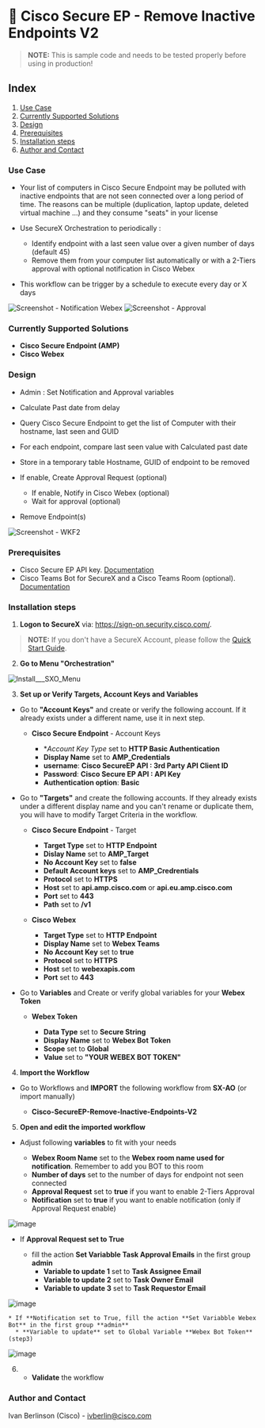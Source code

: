 # 🧽 Cisco Secure EP - Remove Inactive Endpoints V2

> **NOTE:** This is sample code and needs to be tested properly before using in production!

## Index

1. [Use Case](#use-case)
2. [Currently Supported Solutions](#currently-supported-solutions)
3. [Design](#design)
4. [Prerequisites](#prerequisites)
5. [Installation steps](#installation-steps)
6. [Author and Contact](author-and-contact)

### Use Case

* Your list of computers in Cisco Secure Endpoint may be polluted with inactive endpoints that are not seen connected over a long period of time. The reasons can be multiple (duplication, laptop update, deleted virtual machine ...) and they consume "seats" in your license

* Use SecureX Orchestration to periodically : 
  * Identify endpoint with a last seen value over a given number of days (default 45)
  * Remove them from your computer list automatically or with a 2-Tiers approval with optional notification in Cisco Webex
  
* This workflow can be trigger by a schedule to execute every day or X days

![Screenshot - Notification Webex](https://github.com/iberlinson/SX-AO/blob/main/Images/readme___EP_Removal_Webex.png)
![Screenshot - Approval](https://github.com/iberlinson/SX-AO/blob/main/Images/readme___EP_Removal_Approval.png)

### Currently Supported Solutions

 * **Cisco Secure Endpoint (AMP)**
 * **Cisco Webex**

### Design

  * Admin : Set Notification and Approval variables

  * Calculate Past date from delay

  * Query Cisco Secure Endpoint to get the list of Computer with their hostname, last seen and GUID

  * For each endpoint, compare last seen value with Calculated past date

  * Store in a temporary table Hostname, GUID of endpoint to be removed

  * If enable, Create Approval Request (optional)
      * If enable, Notify in Cisco Webex (optional)
      * Wait for approval (optional)
  * Remove Endpoint(s)

 ![Screenshot - WKF2](https://github.com/iberlinson/SX-AO/blob/main/Images/readme___EP_Removal_WKF_1.png)


### Prerequisites

* Cisco Secure EP API key. [Documentation](https://console.amp.cisco.com/help/en/wwhelp/wwhimpl/js/html/wwhelp.htm)
* Cisco Teams Bot for SecureX and a Cisco Teams Room (optional). [Documentation](https://developer.webex.com/docs/bots)

### Installation steps

1. **Logon to SecureX** via: https://sign-on.security.cisco.com/. 
> **NOTE:** If you don't have a SecureX Account, please follow the [Quick Start Guide](https://www.cisco.com/c/en/us/td/docs/security/secure-sign-on/sso-quick-start-guide/sso-qsg-welcome.html).

2. **Go to Menu "Orchestration"**
 
![Install___SXO_Menu](/Images/Install___SXO_Menu.jpg)

3. **Set up or Verify Targets, Account Keys and Variables**

* Go to **"Account Keys"** and create or verify the following account. If it already exists under a different name, use it in next step.

  * **Cisco Secure Endpoint** - Account Keys
  
    * **Account Key Type* set to **HTTP Basic Authentication**
    * **Display Name** set to **AMP_Credentials**
    * **username**: **Cisco SecureEP API : 3rd Party API Client ID**
    * **Password**: **Cisco Secure EP API : API Key**
    * **Authentication option**: **Basic**

* Go to **"Targets"** and create the following accounts. If they already exists under a different display name and you can't rename or duplicate them, you will have to modify Target Criteria in the workflow.

  * **Cisco Secure Endpoint** - Target 
  
    * **Target Type** set to **HTTP Endpoint**
    * **Dislay Name** set to **AMP_Target**
    * **No Account Key** set to **false**
    * **Default Account keys** set to **AMP_Credrentials**
    * **Protocol** set to **HTTPS**
    * **Host** set to **api.amp.cisco.com** or **api.eu.amp.cisco.com**
    * **Port** set to **443**
    * **Path** set to **/v1**

  * **Cisco Webex**
  
    * **Target Type** set to **HTTP Endpoint**
    * **Display Name** set to **Webex Teams**
    * **No Account Key** set to **true**
    * **Protocol** set to **HTTPS**
    * **Host** set to **webexapis.com**
    * **Port** set to **443**

* Go to **Variables** and Create or verify global variables for your **Webex Token**
  
  * **Webex Token**
  
    * **Data Type** set to **Secure String**
    * **Display Name** set to **Webex Bot Token**
    * **Scope** set to **Global**
    * **Value** set to **"YOUR WEBEX BOT TOKEN"**
     
4. **Import the Workflow**

* Go to Workflows and **IMPORT** the following workflow from **SX-AO** (or import manually)

  * **Cisco-SecureEP-Remove-Inactive-Endpoints-V2**

5. **Open and edit the imported workflow** 

* Adjust following **variables** to fit with your needs

  * **Webex Room Name** set to the **Webex room name used for notification**. Remember to add you BOT to this room
  * **Number of days** set to the number of days for endpoint not seen connected
  * **Approval Request** set to **true** if you want to enable 2-Tiers Approval
  * **Notification** set to **true** if you want to enable notification (only if Approval Request enable)

![image](/Images/readme___EP_Removal_Variables2.png)

* If **Approval Request set to True**

  * fill the action **Set Variabble Task Approval Emails** in the first group **admin**
    * **Variable to update 1** set to **Task Assignee Email**
    * **Variable to update 2** set to **Task Owner Email**
    * **Variable to update 3** set to **Task Requestor Email**

![image](/Images/readme___EP_Removal_Approval_email.png)

    * If **Notification set to True, fill the action **Set Variabble Webex Bot** in the first group **admin**
      * **Variable to update** set to Global Variable **Webex Bot Token** (step3)

![image](/Images/readme___EP_Removal_Webex_Token1.png)

6. * **Validate** the workflow

### Author and Contact
Ivan Berlinson (Cisco) - <ivberlin@cisco.com>